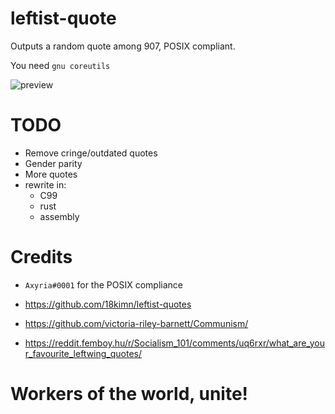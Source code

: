 # leftist-quote

Outputs a random quote among 907, POSIX compliant.

You need `gnu coreutils`

![preview](https://gist.githubusercontent.com/anakojm/f6ef6eba4160d95a59cfa3d500244051/raw/f52af76fa700ef472aa5836f9ebdde81c7b61c5e/leftist-quote.png)

# TODO
- Remove cringe/outdated quotes
- Gender parity
- More quotes
- rewrite in:
  - C99
  - rust
  - assembly

# Credits
- `Axyria#0001` for the POSIX compliance

- https://github.com/18kimn/leftist-quotes

- https://github.com/victoria-riley-barnett/Communism/

- https://reddit.femboy.hu/r/Socialism_101/comments/uq6rxr/what_are_your_favourite_leftwing_quotes/

# Workers of the world, unite!
